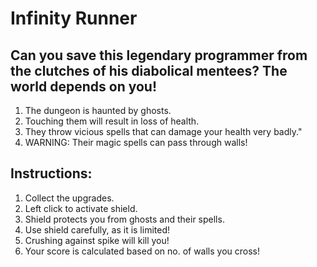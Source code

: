 # Infinity Runner

## Can you save this legendary programmer from the clutches of his diabolical mentees? The world depends on you!

1. The dungeon is haunted by ghosts.
2. Touching them will result in loss of health.
3. They throw vicious spells that can damage your health very badly."
4. WARNING: Their magic spells can pass through walls!

## Instructions:
1. Collect the upgrades.
2. Left click to activate shield.
3. Shield protects you from ghosts and their spells.
4. Use shield carefully, as it is limited!
5. Crushing against spike will kill you!
6. Your score is calculated based on no. of walls you cross!



